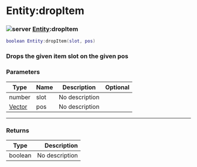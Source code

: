 # Entity:dropItem

### ![server](../../home/entity/.gitbook/assets/server.png) [Entity](../../home/entity/home/Entity/):dropItem

```lua
boolean Entity:dropItem(slot, pos)
```

### Drops the given item slot on the given pos

### Parameters

| Type                                     | Name | Description    | Optional |
| ---------------------------------------- | ---- | -------------- | -------: |
| number                                   | slot | No description |          |
| [Vector](../../home/entity/home/Vector/) | pos  | No description |          |

***

### Returns

| Type    |    Description |
| ------- | -------------: |
| boolean | No description |
